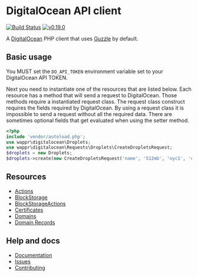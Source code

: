 # DigitalOcean API client

[![Build Status](https://travis-ci.org/wappr/digitalocean.svg?branch=master)](https://travis-ci.org/wappr/digitalocean)
[![v0.19.0](https://img.shields.io/badge/version-v0.19.0-orange.svg)](https://packagist.org/packages/wappr/digitalocean)

A [DigitalOcean](https://m.do.co/c/97ced4f9088d) PHP client that uses [Guzzle](https://github.com/guzzle/guzzle) by default.

## Basic usage

You MUST set the `DO_API_TOKEN` environment variable set to your DigitalOcean API TOKEN.

Next you need to instantiate one of the resources that are listed below. Each resource has a method that 
will send a request to DigitalOcean. Those methods require a instantiated request class. The request class construct 
requires the fields required by DigitalOcean. By using a request class it is impossible to send a request without 
all the required data. There are sometimes optional fields that get evaluated when using the setter method.

```php
<?php
include 'vendor/autoload.php';
use wappr\digitalocean\Droplets;
use wappr\digitalocean\Requests\Droplets\CreateDropletsRequest;
$droplets = new Droplets;
$droplets->create(new CreateDropletsRequest('name', '512mb', 'nyc1', 'ubuntu-14-04-x64'));
```

## Resources

* [Actions](https://digitalocean.wappr.co/en/latest/actions/)
* [BlockStorage](https://digitalocean.wappr.co/en/latest/block-storage/)
* [BlockStorageActions](https://digitalocean.wappr.co/en/latest/block-storage-actions/)
* [Certificates](https://digitalocean.wappr.co/en/latest/certificates/)
* [Domains](https://digitalocean.wappr.co/en/latest/domains/)
* [Domain Records](https://digitalocean.wappr.co/en/latest/domain-records/)

## Help and docs

* [Documentation](https://digitalocean.wappr.co/en/latest/)
* [Issues](https://github.com/wappr/digitalocean/issues)
* [Contributing](https://github.com/wappr/digitalocean/blob/master/CONTRIBUTING.md)

